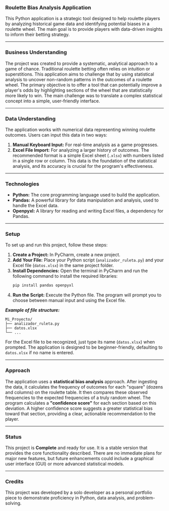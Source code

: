### Roulette Bias Analysis Application

This Python application is a strategic tool designed to help roulette players by analyzing historical game data and identifying potential biases in a roulette wheel. The main goal is to provide players with data-driven insights to inform their betting strategy.

-----

### Business Understanding

The project was created to provide a systematic, analytical approach to a game of chance. Traditional roulette betting often relies on intuition or superstitions. This application aims to challenge that by using statistical analysis to uncover non-random patterns in the outcomes of a roulette wheel. The primary objective is to offer a tool that can potentially improve a player's odds by highlighting sections of the wheel that are statistically more likely to win. The main challenge was to translate a complex statistical concept into a simple, user-friendly interface.

-----

### Data Understanding

The application works with numerical data representing winning roulette outcomes. Users can input this data in two ways:

1.  **Manual Keyboard Input:** For real-time analysis as a game progresses.
2.  **Excel File Import:** For analyzing a larger history of outcomes. The recommended format is a simple Excel sheet (`.xlsx`) with numbers listed in a single row or column. This data is the foundation of the statistical analysis, and its accuracy is crucial for the program's effectiveness.

-----

### Technologies

  * **Python:** The core programming language used to build the application.
  * **Pandas:** A powerful library for data manipulation and analysis, used to handle the Excel data.
  * **Openpyxl:** A library for reading and writing Excel files, a dependency for Pandas.

-----

### Setup

To set up and run this project, follow these steps:

1.  **Create a Project:** In PyCharm, create a new project.
2.  **Add Your File:** Place your Python script (`analizador_ruleta.py`) and your Excel file (`datos.xlsx`) in the same project folder.
3.  **Install Dependencies:** Open the terminal in PyCharm and run the following command to install the required libraries:
    ```bash
    pip install pandas openpyxl
    ```
4.  **Run the Script:** Execute the Python file. The program will prompt you to choose between manual input and using the Excel file.

***Example of file structure:***

```
Mi_Proyecto/
├── analizador_ruleta.py  
├── datos.xlsx          
└── ...
```

For the Excel file to be recognized, just type its name (`datos.xlsx`) when prompted. The application is designed to be beginner-friendly, defaulting to `datos.xlsx` if no name is entered.

-----

### Approach

The application uses a **statistical bias analysis** approach. After ingesting the data, it calculates the frequency of outcomes for each "square" (dozens and columns) on the roulette table. It then compares these observed frequencies to the expected frequencies of a truly random wheel. The program calculates a **"confidence score"** for each section based on this deviation. A higher confidence score suggests a greater statistical bias toward that section, providing a clear, actionable recommendation to the player.

-----

### Status

This project is **Complete** and ready for use. It is a stable version that provides the core functionality described. There are no immediate plans for major new features, but future enhancements could include a graphical user interface (GUI) or more advanced statistical models.

-----

### Credits

This project was developed by a solo developer as a personal portfolio piece to demonstrate proficiency in Python, data analysis, and problem-solving.
